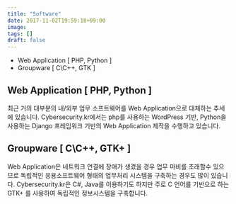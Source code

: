 ```yaml
---
title: "Software"
date: 2017-11-02T19:59:18+09:00
image: 
tags: []
draft: false
---
```

* Web Application \[ PHP, Python \]
* Groupware \[ C\C++, GTK \]

<!--more-->
## Web Application \[ PHP, Python \]

최근 거의 대부분의 내/외부 업무 소프트웨어를 Web Application으로 대체하는 추세에 있습니다. Cybersecurity.kr에서는 php를 사용하는 WordPress 기반, Python을 사용하는 Django 프레임워크 기반의 Web Application 제작을 수행하고 있습니다.

## Groupware \[ C\C++, GTK+ \]

Web Application은 네트워크 연결에 장애가 생겼을 경우 업무 마비를 초래할수 있으므로 독립적인 응용소프트웨어 형태의 업무처리 시스템을 구축하는 경우도 많이 있습니다. Cybersecurity.kr은 C#, Java를 이용하기도 하지만 주로 C 언어를 기반으로 하는 GTK+ 를 사용하여 독립적인 정보시스템을 구축합니다.
